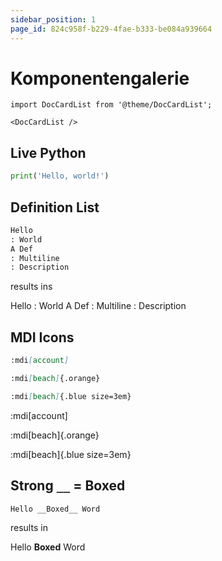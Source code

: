 ```yaml
---
sidebar_position: 1
page_id: 824c958f-b229-4fae-b333-be084a939664
---
```


# Komponentengalerie


```mdx-code-block
import DocCardList from '@theme/DocCardList';

<DocCardList />
```

## Live Python
```py live_py slim
print('Hello, world!')
```

## Definition List

```md
Hello
: World
A Def
: Multiline
: Description
```

results ins

Hello
: World
A Def
: Multiline
: Description


## MDI Icons

```md
:mdi[account]

:mdi[beach]{.orange}

:mdi[beach]{.blue size=3em}
```

:mdi[account]

:mdi[beach]{.orange}

:mdi[beach]{.blue size=3em}

## Strong `__` = Boxed

```md
Hello __Boxed__ Word
```

results in

Hello __Boxed__ Word
